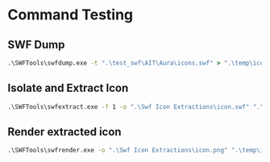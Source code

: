 # Command Testing

## SWF Dump

```cmd
.\SWFTools\swfdump.exe -t ".\test_swf\AIT\Aura\icons.swf" > ".\temp\icons-dump.txt"
```

## Isolate and Extract Icon

```cmd
.\SWFTools\swfextract.exe -f 1 -o ".\Swf Icon Extractions\icon.swf" ".\test_swf\AIT\Aura\icons.swf"
```

## Render extracted icon

```cmd
.\SWFTools\swfrender.exe -o ".\Swf Icon Extractions\icon.png" ".\temp\icon.swf"
```
